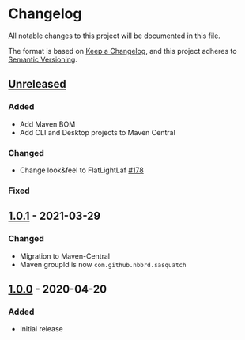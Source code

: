 # Changelog

All notable changes to this project will be documented in this file.

The format is based on [Keep a Changelog](https://keepachangelog.com/en/1.0.0/), and this project adheres
to [Semantic Versioning](https://semver.org/spec/v2.0.0.html).

## [Unreleased]

### Added

- Add Maven BOM
- Add CLI and Desktop projects to Maven Central

### Changed

- Change look&feel to FlatLightLaf [#178](https://github.com/nbbrd/sasquatch/issues/178)

### Fixed

## [1.0.1] - 2021-03-29

### Changed

- Migration to Maven-Central
- Maven groupId is now `com.github.nbbrd.sasquatch`

## [1.0.0] - 2020-04-20

### Added

- Initial release

[Unreleased]: https://github.com/nbbrd/sasquatch/compare/v1.0.1...HEAD
[1.0.1]: https://github.com/nbbrd/sasquatch/compare/v1.0.0...v1.0.1
[1.0.0]: https://github.com/nbbrd/sasquatch/releases/tag/v1.0.0
